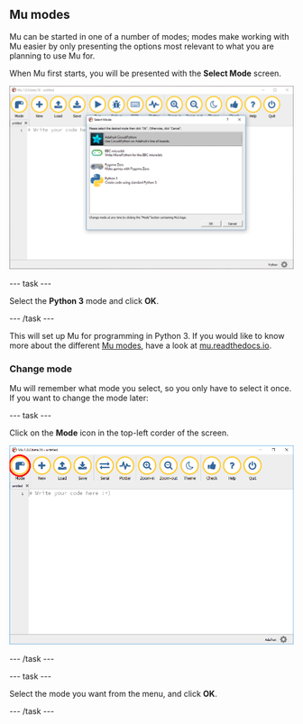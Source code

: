 ## Mu modes

Mu can be started in one of a number of modes; modes make working with Mu easier by only presenting the options most relevant to what you are planning to use Mu for.

When Mu first starts, you will be presented with the **Select Mode** screen.

![mu modes](images/mu_modes.PNG)

--- task ---

Select the **Python 3** mode and click **OK**.

--- /task ---

This will set up Mu for programming in Python 3. If you would like to know more about the different [Mu modes](https://mu.readthedocs.io/en/latest/modes.html), have a look at [mu.readthedocs.io](https://mu.readthedocs.io/en/latest/modes.html).

### Change mode

Mu will remember what mode you select, so you only have to select it once. If you want to change the mode later:

--- task ---

Click on the **Mode** icon in the top-left corder of the screen.

![mu change mode](images/mu_change_mode_annotated.PNG)

--- /task ---

--- task ---

Select the mode you want from the menu, and click **OK**.

--- /task ---

